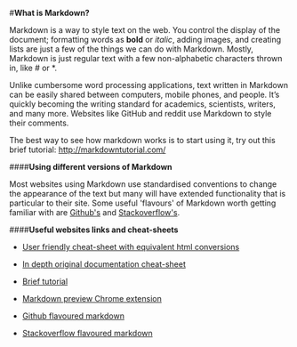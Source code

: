 
#**What is Markdown?**

Markdown is a way to style text on the web. You control the display of the document; formatting words as **bold** or _italic_, adding images, and creating lists are just a few of the things we can do with Markdown. Mostly, Markdown is just regular text with a few non-alphabetic characters thrown in, like # or *.

Unlike cumbersome word processing applications, text written in Markdown can be easily shared between computers, mobile phones, and people. It’s quickly becoming the writing standard for academics, scientists, writers, and many more. Websites like GitHub and reddit use Markdown to style their comments.

The best way to see how markdown works is to start using it, try out this brief tutorial: http://markdowntutorial.com/

####**Using different versions of Markdown**

Most websites using Markdown use standardised conventions to change the appearance of the text but many will have extended functionality that is particular to their site. Some useful 'flavours' of Markdown worth getting familiar with are [Github's][git] and [Stackoverflow's][stack].

####**Useful websites links and cheat-sheets**

 - [User friendly cheat-sheet with equivalent html conversions](http://assemble.io/docs/Cheatsheet-Markdown.html)

 - [In depth original documentation cheat-sheet](http://daringfireball.net/projects/markdown/syntax)

 - [Brief tutorial](http://markdowntutorial.com/)

 - [Markdown preview Chrome extension](https://chrome.google.com/webstore/detail/markdown-preview/jmchmkecamhbiokiopfpnfgbidieafmd?hl=en)  

 - [Github flavoured markdown](https://guides.github.com/features/mastering-markdown/)

 - [Stackoverflow flavoured markdown](http://stackoverflow.com/editing-help)

[git]: (https://guides.github.com/features/mastering-markdown/)
[stack]: (http://stackoverflow.com/editing-help)
